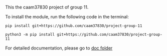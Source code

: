 This the caam37830 project of group 11. 

To install the module, run the following code in the terminal:

`pip install git+https://github.com/caam37830/project-group-11`
 
`python3 -m pip install git+https://github.com/caam37830/project-group-11`

For detailed documentation, please go to [doc folder](doc/)
